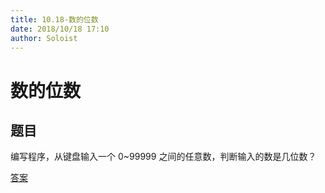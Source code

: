 ```yaml
---
title: 10.18-数的位数
date: 2018/10/18 17:10
author: Soloist
---
```


# 数的位数

## 题目

编写程序，从键盘输入一个 0~99999 之间的任意数，判断输入的数是几位数？

[答案](https://github.com/aSoloist/java-algorithm/blob/master/code/2018/10/18/Main.java)
